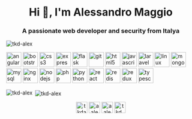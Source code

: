 <h1 align="center">Hi 👋, I'm Alessandro Maggio</h1>
<h3 align="center">A passionate web developer and security from Italya</h3>

<p align="left"> <img src="https://komarev.com/ghpvc/?username=tkd-alex" alt="tkd-alex" /> </p>

<p align="left"><img src="https://devicons.github.io/devicon/devicon.git/icons/angularjs/angularjs-original.svg" alt="angularjs" width="40" height="40"/> <img src="https://devicons.github.io/devicon/devicon.git/icons/bootstrap/bootstrap-plain.svg" alt="bootstrap" width="40" height="40"/> <img src="https://devicons.github.io/devicon/devicon.git/icons/css3/css3-original-wordmark.svg" alt="css3" width="40" height="40"/> <img src="https://devicons.github.io/devicon/devicon.git/icons/express/express-original-wordmark.svg" alt="express" width="40" height="40"/> <img src="https://www.vectorlogo.zone/logos/pocoo_flask/pocoo_flask-icon.svg" alt="flask" width="40" height="40"/> <img src="https://www.vectorlogo.zone/logos/git-scm/git-scm-icon.svg" alt="git" width="40" height="40"/> <img src="https://devicons.github.io/devicon/devicon.git/icons/html5/html5-original-wordmark.svg" alt="html5" width="40" height="40"/> <img src="https://devicons.github.io/devicon/devicon.git/icons/javascript/javascript-original.svg" alt="javascript" width="40" height="40"/> <img src="https://devicons.github.io/devicon/devicon.git/icons/laravel/laravel-plain-wordmark.svg" alt="laravel" width="40" height="40"/> <img src="https://devicons.github.io/devicon/devicon.git/icons/linux/linux-original.svg" alt="linux" width="40" height="40"/> <img src="https://devicons.github.io/devicon/devicon.git/icons/mongodb/mongodb-original-wordmark.svg" alt="mongodb" width="40" height="40"/> <img src="https://devicons.github.io/devicon/devicon.git/icons/mysql/mysql-original-wordmark.svg" alt="mysql" width="40" height="40"/> <img src="https://devicons.github.io/devicon/devicon.git/icons/nginx/nginx-original.svg" alt="nginx" width="40" height="40"/> <img src="https://devicons.github.io/devicon/devicon.git/icons/nodejs/nodejs-original-wordmark.svg" alt="nodejs" width="40" height="40"/> <img src="https://devicons.github.io/devicon/devicon.git/icons/php/php-original.svg" alt="php" width="40" height="40"/> <img src="https://devicons.github.io/devicon/devicon.git/icons/python/python-original.svg" alt="python" width="40" height="40"/> <img src="https://devicons.github.io/devicon/devicon.git/icons/react/react-original-wordmark.svg" alt="react" width="40" height="40"/> <img src="https://devicons.github.io/devicon/devicon.git/icons/redis/redis-original-wordmark.svg" alt="redis" width="40" height="40"/> <img src="https://devicons.github.io/devicon/devicon.git/icons/redux/redux-original.svg" alt="redux" width="40" height="40"/> <img src="https://devicons.github.io/devicon/devicon.git/icons/typescript/typescript-original.svg" alt="typescript" width="40" height="40"/></p><p><img align="left" src="https://github-readme-stats.vercel.app/api/top-langs/?username=tkd-alex&layout=compact&hide=html" alt="tkd-alex" /></p>

<p>&nbsp;<img align="center" src="https://github-readme-stats.vercel.app/api?username=tkd-alex&show_icons=true" alt="tkd-alex" /></p>

<p align="center">
<a href="https://twitter.com/tkdaxel" target="blank"><img align="center" src="https://cdn.jsdelivr.net/npm/simple-icons@3.0.1/icons/twitter.svg" alt="tkdaxel" height="30" width="30" /></a>
<a href="https://linkedin.com/in/aalessandromaggio" target="blank"><img align="center" src="https://cdn.jsdelivr.net/npm/simple-icons@3.0.1/icons/linkedin.svg" alt="aalessandromaggio" height="30" width="30" /></a>
<a href="https://fb.com/aalessandromaggio" target="blank"><img align="center" src="https://cdn.jsdelivr.net/npm/simple-icons@3.0.1/icons/facebook.svg" alt="aalessandromaggio" height="30" width="30" /></a>
<a href="https://instagram.com/tkd_alex" target="blank"><img align="center" src="https://cdn.jsdelivr.net/npm/simple-icons@3.0.1/icons/instagram.svg" alt="tkd_alex" height="30" width="30" /></a>
</p>

<!--START_SECTION:waka-->
<!--END_SECTION:waka-->
